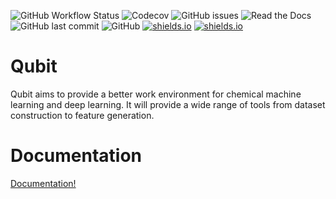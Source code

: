 ![GitHub Workflow Status](https://img.shields.io/github/workflow/status/Xergon-sci/Qubit/Continuous%20Integration?style=for-the-badge)
![Codecov](https://img.shields.io/codecov/c/github/Xergon-sci/Qubit?style=for-the-badge)
![GitHub issues](https://img.shields.io/github/issues/Xergon-sci/Qubit?style=for-the-badge)
![Read the Docs](https://img.shields.io/readthedocs/qubit?style=for-the-badge)
![GitHub last commit](https://img.shields.io/github/last-commit/Xergon-sci/Qubit?style=for-the-badge)
![GitHub](https://img.shields.io/github/license/Xergon-sci/Qubit?style=for-the-badge)
[![shields.io](https://img.shields.io/badge/code%20style-black-black?style=for-the-badge)](https://shields.io)
[![shields.io](https://img.shields.io/badge/BUILT%20WITH-SCIENCE-orange?style=for-the-badge)](https://shields.io)

# Qubit
Qubit aims to provide a better work environment for chemical machine learning and deep learning. It will provide a wide range of tools from dataset construction to feature generation.

# Documentation
[Documentation!](https://qubit.readthedocs.io/en/latest/)